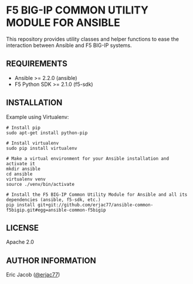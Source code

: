 # F5 BIG-IP COMMON UTILITY MODULE FOR ANSIBLE

This repository provides utility classes and helper functions to ease the interaction between Ansible and F5 BIG-IP systems.

## REQUIREMENTS

* Ansible >= 2.2.0 (ansible)
* F5 Python SDK >= 2.1.0 (f5-sdk)

## INSTALLATION

Example using Virtualenv:

```
# Install pip
sudo apt-get install python-pip

# Install virtualenv
sudo pip install virtualenv

# Make a virtual environment for your Ansible installation and activate it
mkdir ansible
cd ansible
virtualenv venv
source ./venv/bin/activate

# Install the F5 BIG-IP Common Utility Module for Ansible and all its dependencies (ansible, f5-sdk, etc.)
pip install git+git://github.com/erjac77/ansible-common-f5bigip.git#egg=ansible-common-f5bigip
```

## LICENSE

Apache 2.0

## AUTHOR INFORMATION

Eric Jacob ([@erjac77](http://erjac77.blogspot.ca/))
